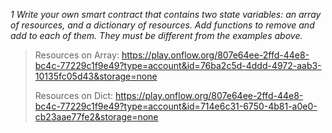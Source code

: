 _1 Write your own smart contract that contains two state variables: an array of resources, and a dictionary of resources. Add functions to remove and add to each of them. They must be different from the examples above._  

> Resources on Array: https://play.onflow.org/807e64ee-2ffd-44e8-bc4c-77229c1f9e49?type=account&id=76ba2c5d-4ddd-4972-aab3-10135fc05d43&storage=none  
>  
> Resources on Dict: https://play.onflow.org/807e64ee-2ffd-44e8-bc4c-77229c1f9e49?type=account&id=714e6c31-6750-4b81-a0e0-cb23aae77fe2&storage=none  